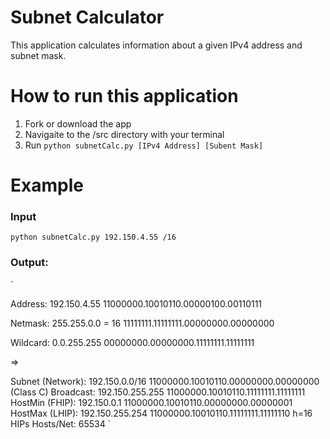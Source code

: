 # Subnet Calculator 
This application calculates information about a given IPv4 address and subnet mask.

# How to run this application 
1. Fork or download the app 
2. Navigaite to the /src directory with your terminal 
3. Run `python subnetCalc.py [IPv4 Address] [Subent Mask] `

# Example 
### Input 
`python subnetCalc.py 192.150.4.55 /16`
### Output:
`
<p>Address:  192.150.4.55              11000000.10010110.00000100.00110111</p>  
<p>Netmask:  255.255.0.0 = 16          11111111.11111111.00000000.00000000</p>   
<p>Wildcard: 0.0.255.255               00000000.00000000.11111111.11111111</p>  
<p>=></p> 
Subnet (Network): 192.150.0.0/16    11000000.10010110.00000000.00000000 (Class C)  
Broadcast: 192.150.255.255          11000000.10010110.11111111.11111111  
HostMin (FHIP): 192.150.0.1         11000000.10010110.00000000.00000001  
HostMax (LHIP): 192.150.255.254     11000000.10010110.11111111.11111110  
h=16  
HIPs Hosts/Net: 65534  
`

